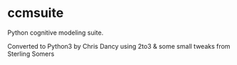 ccmsuite
========

Python cognitive modeling suite.  

Converted to Python3 by Chris Dancy using 2to3 & some small tweaks from Sterling Somers
